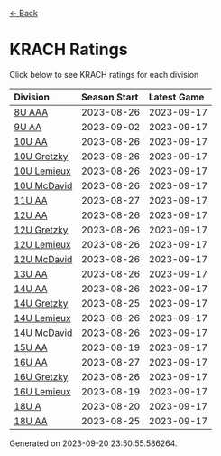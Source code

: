 [<- Back](../readme.md)
# KRACH Ratings
Click below to see KRACH ratings for each division

| Division | Season Start | Latest Game |
| :-- | :-- | :-- |
| [8U AAA](8U-AAA-ratings.md) | 2023-08-26 | 2023-09-17 |
| [9U AA](9U-AA-ratings.md) | 2023-09-02 | 2023-09-17 |
| [10U AA](10U-AA-ratings.md) | 2023-08-26 | 2023-09-17 |
| [10U Gretzky](10U-Gretzky-ratings.md) | 2023-08-26 | 2023-09-17 |
| [10U Lemieux](10U-Lemieux-ratings.md) | 2023-08-26 | 2023-09-17 |
| [10U McDavid](10U-McDavid-ratings.md) | 2023-08-26 | 2023-09-17 |
| [11U AA](11U-AA-ratings.md) | 2023-08-27 | 2023-09-17 |
| [12U AA](12U-AA-ratings.md) | 2023-08-26 | 2023-09-17 |
| [12U Gretzky](12U-Gretzky-ratings.md) | 2023-08-26 | 2023-09-17 |
| [12U Lemieux](12U-Lemieux-ratings.md) | 2023-08-26 | 2023-09-17 |
| [12U McDavid](12U-McDavid-ratings.md) | 2023-08-26 | 2023-09-17 |
| [13U AA](13U-AA-ratings.md) | 2023-08-26 | 2023-09-17 |
| [14U AA](14U-AA-ratings.md) | 2023-08-26 | 2023-09-17 |
| [14U Gretzky](14U-Gretzky-ratings.md) | 2023-08-25 | 2023-09-17 |
| [14U Lemieux](14U-Lemieux-ratings.md) | 2023-08-26 | 2023-09-17 |
| [14U McDavid](14U-McDavid-ratings.md) | 2023-08-26 | 2023-09-17 |
| [15U AA](15U-AA-ratings.md) | 2023-08-19 | 2023-09-17 |
| [16U AA](16U-AA-ratings.md) | 2023-08-27 | 2023-09-17 |
| [16U Gretzky](16U-Gretzky-ratings.md) | 2023-08-26 | 2023-09-17 |
| [16U Lemieux](16U-Lemieux-ratings.md) | 2023-08-19 | 2023-09-17 |
| [18U A](18U-A-ratings.md) | 2023-08-20 | 2023-09-17 |
| [18U AA](18U-AA-ratings.md) | 2023-08-25 | 2023-09-17 |

Generated on 2023-09-20 23:50:55.586264.

